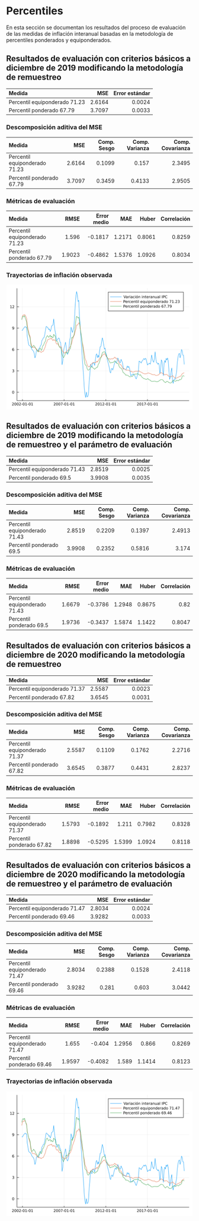 # Percentiles 

En esta sección se documentan los resultados del proceso de evaluación de las medidas de inflación interanual basadas en la metodología de percentiles ponderados y equiponderados.

## Resultados de evaluación con criterios básicos a diciembre de 2019 modificando la metodología de remuestreo

| Medida                        |    MSE | Error estándar |
| :---------------------------- | -----: | -------------: |
| Percentil equiponderado 71.23 | 2.6164 |         0.0024 |
| Percentil ponderado 67.79     | 3.7097 |         0.0033 |

### Descomposición aditiva del MSE

| Medida                        |    MSE | Comp. Sesgo | Comp. Varianza | Comp. Covarianza |
| :---------------------------- | -----: | ----------: | -------------: | ---------------: |
| Percentil equiponderado 71.23 | 2.6164 |      0.1099 |          0.157 |           2.3495 |
| Percentil ponderado 67.79     | 3.7097 |      0.3459 |         0.4133 |           2.9505 |

### Métricas de evaluación 

| Medida                        |   RMSE | Error medio |    MAE |  Huber | Correlación |
| :---------------------------- | -----: | ----------: | -----: | -----: | ----------: |
| Percentil equiponderado 71.23 |  1.596 |     -0.1817 | 1.2171 | 0.8061 |      0.8259 |
| Percentil ponderado 67.79     | 1.9023 |     -0.4862 | 1.5376 | 1.0926 |      0.8034 |

### Trayectorias de inflación observada

![Trayectoria observada](images/Percentile/Optim-Percentile_EVALDATE=2019-12-01_PARAM_PERIOD=36.svg)



## Resultados de evaluación con criterios básicos a diciembre de 2019 modificando la metodología de remuestreo y el parámetro de evaluación

| Medida                        |    MSE | Error estándar |
| :---------------------------- | -----: | -------------: |
| Percentil equiponderado 71.43 | 2.8519 |         0.0025 |
| Percentil ponderado 69.5      | 3.9908 |         0.0035 |

### Descomposición aditiva del MSE

| Medida                        |    MSE | Comp. Sesgo | Comp. Varianza | Comp. Covarianza |
| :---------------------------- | -----: | ----------: | -------------: | ---------------: |
| Percentil equiponderado 71.43 | 2.8519 |      0.2209 |         0.1397 |           2.4913 |
| Percentil ponderado 69.5      | 3.9908 |      0.2352 |         0.5816 |            3.174 |

### Métricas de evaluación 

| Medida                        |   RMSE | Error medio |    MAE |  Huber | Correlación |
| :---------------------------- | -----: | ----------: | -----: | -----: | ----------: |
| Percentil equiponderado 71.43 | 1.6679 |     -0.3786 | 1.2948 | 0.8675 |        0.82 |
| Percentil ponderado 69.5      | 1.9736 |     -0.3437 | 1.5874 | 1.1422 |      0.8047 |



## Resultados de evaluación con criterios básicos a diciembre de 2020 modificando la metodología de remuestreo

| Medida                        |    MSE | Error estándar |
| :---------------------------- | -----: | -------------: |
| Percentil equiponderado 71.37 | 2.5587 |         0.0023 |
| Percentil ponderado 67.82     | 3.6545 |         0.0031 |

### Descomposición aditiva del MSE

| Medida                        |    MSE | Comp. Sesgo | Comp. Varianza | Comp. Covarianza |
| :---------------------------- | -----: | ----------: | -------------: | ---------------: |
| Percentil equiponderado 71.37 | 2.5587 |      0.1109 |         0.1762 |           2.2716 |
| Percentil ponderado 67.82     | 3.6545 |      0.3877 |         0.4431 |           2.8237 |

### Métricas de evaluación 

| Medida                        |   RMSE | Error medio |    MAE |  Huber | Correlación |
| :---------------------------- | -----: | ----------: | -----: | -----: | ----------: |
| Percentil equiponderado 71.37 | 1.5793 |     -0.1892 |  1.211 | 0.7982 |      0.8328 |
| Percentil ponderado 67.82     | 1.8898 |     -0.5295 | 1.5399 | 1.0924 |      0.8118 |



## Resultados de evaluación con criterios básicos a diciembre de 2020 modificando la metodología de remuestreo y el parámetro de evaluación

| Medida                        |    MSE | Error estándar |
| :---------------------------- | -----: | -------------: |
| Percentil equiponderado 71.47 | 2.8034 |         0.0024 |
| Percentil ponderado 69.46     | 3.9282 |         0.0033 |

### Descomposición aditiva del MSE

| Medida                        |    MSE | Comp. Sesgo | Comp. Varianza | Comp. Covarianza |
| :---------------------------- | -----: | ----------: | -------------: | ---------------: |
| Percentil equiponderado 71.47 | 2.8034 |      0.2388 |         0.1528 |           2.4118 |
| Percentil ponderado 69.46     | 3.9282 |       0.281 |          0.603 |           3.0442 |

### Métricas de evaluación 

| Medida                        |   RMSE | Error medio |    MAE |  Huber | Correlación |
| :---------------------------- | -----: | ----------: | -----: | -----: | ----------: |
| Percentil equiponderado 71.47 |  1.655 |      -0.404 | 1.2956 |  0.866 |      0.8269 |
| Percentil ponderado 69.46     | 1.9597 |     -0.4082 |  1.589 | 1.1414 |      0.8123 |

### Trayectorias de inflación observada

![Trayectoria observada](images/Percentile/Optim-Percentile_EVALDATE=2020-12-01_PARAM_PERIOD=60.svg)